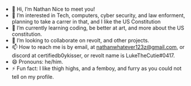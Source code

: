 - 👋 Hi, I’m Nathan Nice to meet you!
- 👀 I’m interested in Tech, computers, cyber security, and law enforment, planning to take a carrer in that, and I like the US Constitution
- 🌱 I’m currently learning coding, be better at art, and more about the US constitution.
- 💞️ I’m looking to collaborate on revolt, and other projects.
- 📫 How to reach me is by email, at nathanwhatever123z@gmail.com, or discord at certifiedb0ykisser, or revolt name is LukeTheCutie#0417.
- 😄 Pronouns: he/him.
- ⚡ Fun fact: I like thigh highs, and a femboy, and furry as you could not tell on my profile.

